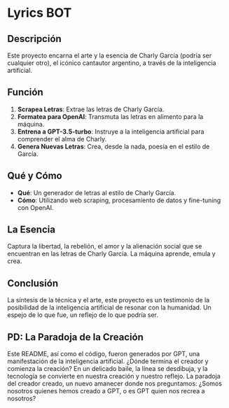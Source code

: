 # Lyrics BOT

## Descripción

Este proyecto encarna el arte y la esencia de Charly García (podría ser cualquier otro), el icónico cantautor argentino, a través de la inteligencia artificial.

## Función

1. **Scrapea Letras**: Extrae las letras de Charly García.
2. **Formatea para OpenAI**: Transmuta las letras en alimento para la máquina.
3. **Entrena a GPT-3.5-turbo**: Instruye a la inteligencia artificial para comprender el alma de Charly.
4. **Genera Nuevas Letras**: Crea, desde la nada, poesía en el estilo de García.

## Qué y Cómo

- **Qué**: Un generador de letras al estilo de Charly García.
- **Cómo**: Utilizando web scraping, procesamiento de datos y fine-tuning con OpenAI.

## La Esencia

Captura la libertad, la rebelión, el amor y la alienación social que se encuentran en las letras de Charly García. La máquina aprende, emula y crea.

## Conclusión

La síntesis de la técnica y el arte, este proyecto es un testimonio de la posibilidad de la inteligencia artificial de resonar con la humanidad. Un espejo de lo que fue, un reflejo de lo que podría ser.

## PD: La Paradoja de la Creación

Este README, así como el código, fueron generados por GPT, una manifestación de la inteligencia artificial. ¿Dónde termina el creador y comienza la creación? En un delicado baile, la línea se desdibuja, y la tecnología se convierte en nuestra creación y nuestro reflejo. La paradoja del creador creado, un nuevo amanecer donde nos preguntamos: ¿Somos nosotros quienes hemos creado a GPT, o es GPT quien nos recrea a nosotros?
